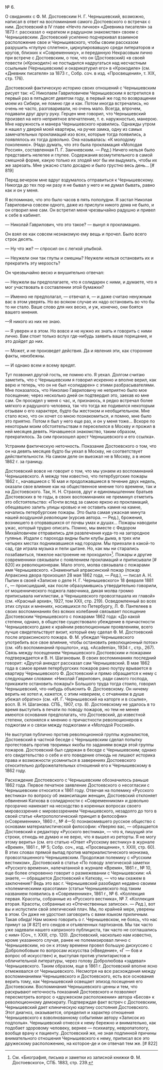 № 6.

О свиданиях с Ф. М. Достоевским Н. Г. Чернышевский, возможно, написал в ответ на воспоминания самого Достоевского о встречах с ним. Достоевский в IV главе «Нечто личное» «Дневника писателя» за 1873 г. рассказал о «кратком и радушном знакомстве» своем с Чернышевским. Достоевский усиленно подчеркивал взаимное расположение свое и Чернышевского, чтобы своим рассказом разрушить «глупую сплетню», циркулировавшую среди литераторов и кругов, близких к «Современнику», и переданную Некрасовым лично при встрече с Достоевским, о том, что он (Достоевский) «в своей повести («Крокодил») не постыдился надругаться над несчастным ссыльным (Чернышевским) и окарикатурил его» в «Крокодиле» (см. «Дневник писателя» за 1873 г., Собр. соч. в изд. «Просвещения», т. XIX, стр. 176).

Достоевский фактическую историю своих отношений с Чернышевским рисует так: «С Николаем Гавриловичем Чернышевским я встретился в первый раз в пятьдесят девятом году, в первый же год по возвращении моем из Сибири, не помню где и как. Потом иногда встречались, но очень не часто, разговаривали, но очень мало. Всегда, впрочем, подавали друг другу руку. Герцен мне говорил, что Чернышевский произвел на него неприятное впечатление, т. е. наружностью, манерою. Мне наружность и манера Чернышевского нравились.
Однажды утром я нашел у дверей моей квартиры, на ручке замка, одну из самых замечательных прокламаций изо всех, которые тогда появились, а появлялось их тогда довольно. Она называлась: «К молодому поколению». (Надо думать, что это была прокламация «Молодая Россия», составленная П. Г. Заичневским. — *Ред*.) Ничего нельзя было представить нелепее и глупее. Содержания возмутительного в самой смешной форме, какую только их злодей мог бы им выдумать, чтобы их же зарезать. Мне ужасно стало досадно и было грустно весь день... [# 819]

​Перед вечером мне вдруг вздумалось отправиться к Чернышевскому. Никогда до тех пор ни разу я не бывал у него и не думал бывать, равно как и он у меня.

Я вспоминаю, что это было часов в пять пополудни. Я застал Николая Гавриловича совсем одного, даже из прислуги никого дома не было, и он отворил мне сам. Он встретил меня чрезвычайно радушно и привел к себе в кабинет.

​— Николай Гаврилович, что это такое? — вынул я прокламацию.

Он взял ее как совсем незнакомую ему вещь и прочел. Было всего строк десять.

​— Ну что же? — спросил он с легкой улыбкой.

​— Неужели они так глупы и смешны? Неужели нельзя остановить их и прекратить эту мерзость?

Он чрезвычайно веско и внушительно отвечал:

​— Неужели вы предполагаете, что я солидарен с ними, и думаете, что я мог участвовать в составлении этой бумажки?

​— Именно не предполагал, — отвечал я, — и даже считаю ненужным вас в этом уверять. Но во всяком случае их надо остановить во что бы то ни стало. Ваше слово для них веско, и уж, конечно, они боятся вашего мнения.

​—Я никого из них не знаю.

​— Я уверен и в этом. Но вовсе и не нужно их знать и говорить с ними лично. Вам стоит только вслух где-нибудь заявить ваше порицание, и это дойдет до них.

​— Может, и не произведет действия. Да и явления эти, как сторонние факты, неизбежны.

​— И однако всем и всему вредят.

​Тут позвонил другой гость, не помню кто. Я уехал. Долгом считаю заметить, что с Чернышевским я говорил искренно и вполне верил, как верю и теперь, что он не был «солидарен» с этими разбрасывателями. Мне показалось, что Николаю Гавриловичу не неприятно было мое посещение; через несколько дней он подтвердил это, заехав ко мне сам. Он просидел у меня с час, и, признаюсь, я редко встречал более мягкого и радушного человека, так что тогда же подивился некоторым отзывам о его характере, будто бы жестоком и необщительном. Мне стало ясно, что он хочет со мною познакомиться, и помню, мне было это приятно. Потом я был у него еще раз, и он у меня тоже... Вскоре по некоторым моим обстоятельствам я переселился в Москву и прожил в ней месяцев девять. Начавшееся знакомство, таким образом, прекратилось. За сим произошел арест Чернышевского и его ссылка».

​Устраним фактическую неточность. Показание Достоевского о том, что он на девять месяцев будто бы уехал в Москву, не соответствует действительности. На самом деле он выезжал не в Москву, а в июне 1862 г. за границу.

​Достоевский вовсе не говорит о том, что мы узнаем из воспоминаний Чернышевского. А между тем известно, что петербургские пожары 1862 г., начавшиеся с 16 мая и продолжавшиеся в течение двух недель, оказали свое влияние как на общественное мнение того времени, так и на Достоевского. Так, Η. Н. Страхов, друг и единомышленник братьев Достоевских в те годы, в своих воспоминаниях не преминул отметить это обстоятельство: «Почти вслед за самою яркою из прокламаций, обещавшею залить улицы кровью и не оставить камня на камне, начались петербургские пожары. Это была самая ужасная минута нашей *воздушной революции* (курсив автора. — Ред.), брожения, возникшего в оторвавшихся от почвы умах и душах... Пожары наводили ужас, который трудно описать. Помню, мы вместе с Федором Михайловичем отправились для развлечения куда-то на загородное гулянье. Издали с парохода видны были клубы дыма, в трех или четырех местах поднимавшиеся над городом. Мы приехали в какой-то сад, где играла музыка и пели цыгане. Но, как мы ни старались позабавиться, тяжелое настроение не проходило»[^r8201]. Пожары и другие современники связывали с появлением прокламаций и приписывали [# 820] их революционерам. Мало этого, молва связывала с пожарами имя Чернышевского. «Знаменитый апраксинский пожар (пожар Апраксина двора произошел 28 мая 1862 года, — *Ред*.), — писал А. Н. Пыпин в своей «Записке о деле Н. Г. Чернышевского» 18 февраля 1881 г., — происшедший, как после образумившись утвердительно говорили, от мошеннического поджога лавочника, дикая молва громко приписывала нигилистам, а Чернышевского провозглашала их главой» (см. «Красный архив», 1927, том XXII, стр. 219). Осведомленный во всех этих слухах и мнениях, носившихся по Петербургу, Л. Ф. Пантелеев в своих воспоминаниях без всяких колебаний связывает посещение Достоевским Чернышевского с пожарами 1862 года: «До какой степени, однако, в обществе существовало убеждение в причастности Чернышевского даже к крайним революционным проявлениям, всего лучше свидетельствует визит, который ему сделал Ф. М. Достоевский после апраксинского пожара. Ф. М. убеждал Чернышевского употребить все свое влияние, чтобы остановить революционный поток» (см. «Из воспоминаний прошлого», изд. «Academia», 1934 г., стр., 267). Связь между посещением Чернышевского Достоевским и пожарами подтверждается и В. Н. Шагановым. В своих воспоминаниях последний говорит: «Другой анекдот рассказал сам Чернышевский. В мае 1862 года в самое время петербургских пожаров рано поутру врывается в квартиру Чернышевского Ф. Достоевский и прямо обращается к нему с следующими словами: «Николай Гаврилович, ради самого господа, прикажите остановить пожары!» Большого труда тогда стоило, говорил Чернышевский, что-нибудь объяснить Ф. Достоевскому. Он ничему верить не хотел и, кажется, с этим неверием, с отчаянием в душе убежал обратно» (см. «И. Г. Чернышевский на каторге и в ссылке», восп. В. Н. Шаганова. СПБ., 1907, стр. 8). Достоевскому не удалось в то время выступить в печати по поводу пожаров, но тем не менее имеются основания предполагать, что Достоевский, до известной степени, склонялся к мнению о причастности революционеров к поджогам и о связи между поджогами и «Молодой Россией».

[^r8201]: См. «Биография, письма и заметки из записной книжки Ф. М. Достоевского», СПБ. 1883, стр. 239.

Не выступая публично против революционной группы журналистов, Достоевский в частной беседе с Чернышевским сделал попытку протестовать против творимых якобы πо заданиям вождя этой группы пожаров. Достоевский был сдержан в беседе с Чернышевским; однако его свидетельство о себе и его поведение отнюдь не лишают историка права и возможности усомниться в заверениях Достоевского относительно доброжелательных отношений его к Чернышевскому в 1862 году.

Расхождение Достоевского с Чернышевским обозначилось раньше 1862 года. Первое печатное заявление Достоевского о несогласии с Чернышевским относится к 1861 году. Отвечая на полемику «Русского вестника» по вопросу об эмансипации женщин, Достоевский отклоняет обвинения Каткова в солидарности с «Современником» и довольно прозрачно намекает на несходство в коренных вопросах своего мировоззрения с мировоззрением Чернышевского, незадолго до того в своей статье «Антропологический принцип в философии» («Современник», 1860 г., № 4—5) познакомившего русское общество с основами материалистической философии: «Уверяю вас, — обращается Достоевский к редактору «Русского вестника», — что я, пишущий эти строки, отнюдь не думаю и не верю, что я вышел из реторты. Я не могу этому верить» (см. его статью «Ответ «Русскому вестнику» в журнале «Время», 1861 г., № 5; Собр. соч., изд. «Просвещение», т. XXIII, стр. 60). В этих словах прямой выпад против материалистического монизма, провозглашенного Чернышевским. Продолжая полемику с «Русским вестником», Достоевский в статье «По поводу элегической заметки «Русского времени», напечатанной в журнале «Время», 1861 г., № 10, еще более откровенно говорит о размежевании с Чернышевским: «А знаете, — обращается Достоевский к Каткову, — что мы скажем в заключение? Ведь это вас г. Чернышевский разобидел недавно своими «полемическими красотами» (статьи Чернышевского под таким названием появились в «Современнике», 1861 г., № 6. «Коллекция первая. Красоты, собранные из «Русского вестника», № 7. «Коллекция вторая. Красоты, собранные из «Отечественных записок». — *Peд.*), вот вы и испустили свой элегический плач. Мы, по крайней мере, уверены в этом. Он даже не удостоил заговорить с вами языком приличным. Такая обида! Нам можно говорить о г. Чернышевском, не боясь, что нас примут за [# 821] его сеидов и отъявленных партизанов. Мы так часто уже задевали нашего капризного публициста, так часто не соглашались с ним» (Соч., т. XXIII, стр. 120). Достоевский, насколько нам известно, кроме указанного случая, ранее не полемизировал лично с Чернышевским, но он к этому времени провел большую дискуссию с Добролюбовым по вопросам искусства («Введение», «Г — бов и вопрос об искусстве») и, выступая против утилитаристов и обличительной литературы, через голову Добролюбова «задевал» Чернышевского. Таким образом, еще в 1861 г. Достоевский вполне ясно отмежевался от Чернышевского. Несмотря на все расхождения между воспоминаниями Чернышевского и Достоевского, есть все основания верить тому, как Чернышевский освещает эпизод посещения его Достоевским. Воспоминания Чернышевского ценны и тем, что раскрывают неточность показаний Достоевского и позволяют пересмотреть вопрос о «дружеском расположении» автора «Бесов» к революционному демократу. Подтверждая факт встреч с Достоевским, Чернышевский дает клиническую картину состояния Достоевского. Этот диагноз, оказывается, определил и характер отношения Чернышевского к взволнованному событиями автору «Записок из подполья». Чернышевский отнесся к нему бережно и внимательно, как подобает здоровому человеку, вернее — психиатру, невропатологу, вообще врачу к пациенту. Достоевский же, не зная подлинной причины внимательного отношения Чернышевского к нему, приписал все это дружескому расположению, на которое-де и он отвечал тем же. [# 822]


